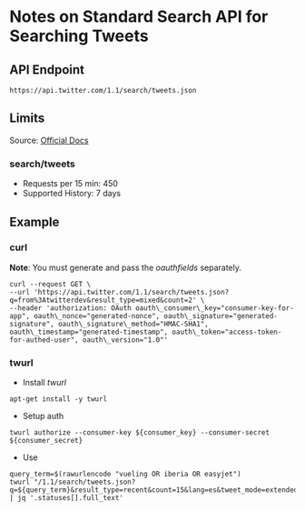 # Notes on Standard Search API for Searching Tweets

## API Endpoint
```
https://api.twitter.com/1.1/search/tweets.json
```

## Limits
Source: [Official Docs](https://developer.twitter.com/en/docs/basics/rate-limits)

### search/tweets 
* Requests per 15 min: 450
* Supported History: 7 days 

## Example

### curl
__Note__: You must generate and pass the _oauthfields_ separately. 

```
curl --request GET \
--url 'https://api.twitter.com/1.1/search/tweets.json?q=from%3Atwitterdev&result_type=mixed&count=2' \
--header 'authorization: OAuth oauth\_consumer\_key="consumer-key-for-app", oauth\_nonce="generated-nonce", oauth\_signature="generated-signature", oauth\_signature\_method="HMAC-SHA1", oauth\_timestamp="generated-timestamp", oauth\_token="access-token-for-authed-user", oauth\_version="1.0"'
```
### twurl
* Install _twurl_
```
apt-get install -y twurl
```
* Setup auth
```
twurl authorize --consumer-key ${consumer_key} --consumer-secret ${consumer_secret}
```
* Use
```
query_term=$(rawurlencode "vueling OR iberia OR easyjet")
twurl "/1.1/search/tweets.json?q=${query_term}&result_type=recent&count=15&lang=es&tweet_mode=extended" | jq '.statuses[].full_text'
```


